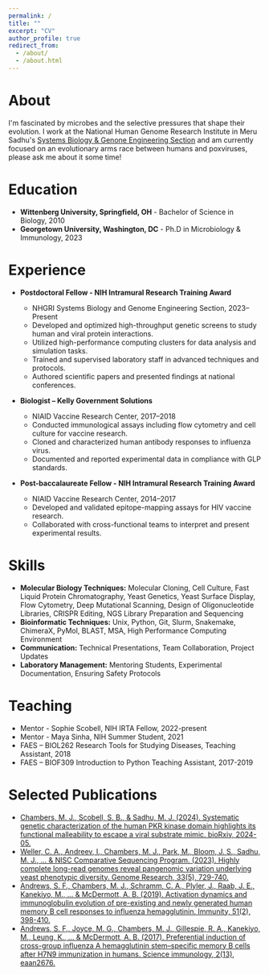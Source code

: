 ```yaml
---
permalink: /
title: ""
excerpt: "CV"
author_profile: true
redirect_from: 
  - /about/
  - /about.html
---
```


About
======
I'm fascinated by microbes and the selective pressures that shape their evolution. I work at the National Human Genome Research Institute in Meru Sadhu's [Systems Biology & Genone Engineering Section](https://www.genome.gov/staff/Meru-J-Sadhu-PhD) and am currently focused on an evolutionary arms race between humans and poxviruses, please ask me about it some time!

Education
======
* **Wittenberg University, Springfield, OH** - Bachelor of Science in Biology, 2010
* **Georgetown University, Washington, DC** - Ph.D in Microbiology & Immunology, 2023

Experience
======
* **Postdoctoral Fellow - NIH Intramural Research Training Award** 
  * NHGRI Systems Biology and Genome Engineering Section, 2023–Present 
  * Developed and optimized high-throughput genetic screens to study human and viral protein interactions. 
  * Utilized high-performance computing clusters for data analysis and simulation tasks. 
  * Trained and supervised laboratory staff in advanced techniques and protocols. 
  * Authored scientific papers and presented findings at national conferences. 
* **Biologist – Kelly Government Solutions**
  * NIAID Vaccine Research Center, 2017–2018 
  * Conducted immunological assays including flow cytometry and cell culture for vaccine research. 
  * Cloned and characterized human antibody responses to influenza virus. 
  * Documented and reported experimental data in compliance with GLP standards. 

* **Post-baccalaureate Fellow - NIH Intramural Research Training Award**
  * NIAID Vaccine Research Center, 2014–2017 
  * Developed and validated epitope-mapping assays for HIV vaccine research. 
  * Collaborated with cross-functional teams to interpret and present experimental results. 
  
Skills
======
* **Molecular Biology Techniques:** Molecular Cloning, Cell Culture, Fast Liquid Protein Chromatography, Yeast Genetics, Yeast Surface Display, Flow Cytometry, Deep Mutational Scanning, Design of Oligonucleotide Libraries, CRISPR Editing, NGS Library Preparation and Sequencing 
* **Bioinformatic Techniques:** Unix, Python, Git, Slurm, Snakemake, ChimeraX, PyMol, BLAST, MSA, High Performance Computing Environment 
* **Communication:** Technical Presentations, Team Collaboration, Project Updates 
* **Laboratory Management:** Mentoring Students, Experimental Documentation, Ensuring Safety Protocols 

Teaching
======
* Mentor - Sophie Scobell, NIH IRTA Fellow, 2022-present
* Mentor - Maya Sinha, NIH Summer Student, 2021
* FAES – BIOL262 Research Tools for Studying Diseases, Teaching Assistant, 2018
* FAES – BIOF309 Introduction to Python Teaching Assistant, 2017-2019

Selected Publications
======
* [Chambers, M. J., Scobell, S. B., & Sadhu, M. J. (2024). Systematic genetic characterization of the human PKR kinase domain highlights its functional malleability to escape a viral substrate mimic. bioRxiv, 2024-05.](https://www.biorxiv.org/content/10.1101/2024.05.29.596416v2.full)
* [Weller, C. A., Andreev, I., Chambers, M. J., Park, M., Bloom, J. S., Sadhu, M. J., ... & NISC Comparative Sequencing Program. (2023). Highly complete long-read genomes reveal pangenomic variation underlying yeast phenotypic diversity. Genome Research, 33(5), 729-740.](https://genome.cshlp.org/content/33/5/729.full)
* [Andrews, S. F., Chambers, M. J., Schramm, C. A., Plyler, J., Raab, J. E., Kanekiyo, M., ... & McDermott, A. B. (2019). Activation dynamics and immunoglobulin evolution of pre-existing and newly generated human memory B cell responses to influenza hemagglutinin. Immunity, 51(2), 398-410.](https://www.sciencedirect.com/science/article/pii/S1074761319302948)
* [Andrews, S. F., Joyce, M. G., Chambers, M. J., Gillespie, R. A., Kanekiyo, M., Leung, K., ... & McDermott, A. B. (2017). Preferential induction of cross-group influenza A hemagglutinin stem–specific memory B cells after H7N9 immunization in humans. Science immunology, 2(13), eaan2676.](https://www.science.org/doi/full/10.1126/sciimmunol.aan2676?casa_token=gi9fnILDC_kAAAAA%3AuX_GyQ4x9gmAOtTKGul2oxfIIFN6pGWJK7jEXvAkHaY4MH3ycrVB-g8M9SDZqvtMzPbvO-coSZH77DU)
